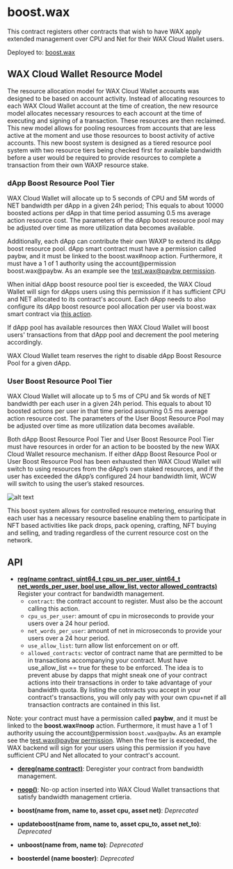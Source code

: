 # boost.wax

This contract registers other contracts that wish to have WAX apply extended management over CPU and Net for their WAX Cloud Wallet users.

Deployed to: [boost.wax](https://wax.bloks.io/account/boost.wax)


## WAX Cloud Wallet Resource Model

The resource allocation model for WAX Cloud Wallet accounts was designed to be based on account activity. Instead of allocating resources to each WAX Cloud Wallet account at the time of creation, the new resource model allocates necessary resources to each account at the time of executing and signing of a transaction. These resources are then reclaimed. This new model allows for pooling resources from accounts that are less active at the moment and use those resources to boost activity of active accounts. This new boost system is designed as a tiered resource pool system with two resource tiers being checked first for available bandwidth before a user would be required to provide resources to complete a transaction from their own WAXP resource stake.

### dApp Boost Resource Pool Tier

WAX Cloud Wallet will allocate up to 5 seconds of CPU and 5M words of NET bandwidth per dApp in a given 24h period; This equals to about 10000 boosted actions per dApp in that time period assuming 0.5 ms average action resource cost. The parameters of the dApp boost resource pool may be adjusted over time as more utilization data becomes available.
   
Additionally, each dApp can contribute their own WAXP to extend its dApp boost resource pool. dApp smart contract must have a permission called paybw, and it must be linked to the boost.wax#noop action. Furthermore, it must have a 1 of 1 authority using the account@permission boost.wax@paybw. As an example see the [test.wax@paybw permission](https://wax.bloks.io/account/test.wax#keys).
   
When initial dApp boost resource pool tier is exceeded, the WAX Cloud Wallet will sign for dApps users using this permission if it has sufficient CPU and NET allocated to its contract's account. Each dApp needs to also configure its dApp boost resource pool allocation per user via boost.wax smart contract via [this action](https://wax.bloks.io/account/boost.wax?loadContract=true&tab=Actions&account=boost.wax&scope=boost.wax&limit=100&action=reg).

If dApp pool has available resources then WAX Cloud Wallet will boost users' transactions from that dApp pool and decrement the pool metering accordingly.
   
WAX Cloud Wallet team reserves the right to disable dApp Boost Resource Pool for a given dApp.

### User Boost Resource Pool Tier

WAX Cloud Wallet will allocate up to 5 ms of CPU and 5k words of NET bandwidth per each user in a given 24h period. This equals to about 10 boosted actions per user in that time period assuming 0.5 ms average action resource cost. The parameters of the User Boost Resource Pool may be adjusted over time as more utilization data becomes available.

Both dApp Boost Resource Pool Tier and User Boost Resource Pool Tier must have resources in order for an action to be boosted by the new WAX Cloud Wallet resource mechanism. If either dApp Boost Resource Pool or User Boost Resource Pool has been exhausted then WAX Cloud Wallet will switch to using resources from the dApp’s own staked resources, and if the user has exceeded the dApp’s configured 24 hour bandwidth limit, WCW will switch to using the user’s staked resources.

![alt text](https://github.com/worldwide-asset-exchange/boost.wax/blob/master/BoostDecisionTree.png?raw=true)

This boost system allows for controlled resource metering, ensuring that each user has a necessary resource baseline enabling them to participate in NFT based activities like pack drops, pack opening, crafting, NFT buying and selling, and trading regardless of the current resource cost on the network.


## API

* **[reg(name contract, uint64_t cpu_us_per_user, uint64_t net_words_per_user, bool use_allow_list, vector<name> allowed_contracts)](https://wax.bloks.io/account/boost.wax?loadContract=true&tab=Actions&account=boost.wax&scope=boost.wax&limit=100&action=reg)**
   Register your contract for bandwidth management.  
   * `contract`: the contract account to register. Must also be the account calling this action.  
   * `cpu_us_per_user`: amount of cpu in microseconds to provide your users over a 24 hour period.  
   * `net_words_per_user`: amount of net in microseconds to provide your users over a 24 hour period.  
   * `use_allow_list`: turn allow list enforcement on or off.
   * `allowed_contracts`: vector of contract name that are permitted to be in transactions accompanying your contract. Must have use_allow_list == true for these to be enforced. The idea is to prevent abuse by dapps that might sneak one of your contract actions into their transactions in order to take advantage of your bandwidth quota. By listing the cotnracts you accept in your contract's transactions, you will only pay with your own cpu+net if all transaction contracts are contained in this list.  
   
Note: your contract must have a permission called **paybw**, and it must be linked to the **boost.wax**#**noop** action. Furthermore, it must have a 1 of 1 authority usuing the account@permission `boost.wax@paybw`. As an example see the [test.wax@paybw permission](https://wax.bloks.io/account/test.wax#keys). When the free tier is exceeded, the WAX backend will sign for your users using this permission if you have sufficient CPU and Net allocated to your contract's account.
   
* **[dereg(name contract)](https://wax.bloks.io/account/boost.wax?loadContract=true&tab=Tables&account=boost.wax&scope=boost.wax&limit=100&action=dereg)**: 
   Deregister your contract from bandwidth management.  
   
* **[noop()](https://wax.bloks.io/account/boost.wax?loadContract=true&tab=Tables&account=boost.wax&scope=boost.wax&limit=100&action=noop)**: 
   No-op action inserted into WAX Cloud Wallet transactions that satisfy bandwidth management crtieria.  

* **boost(name from, name to, asset cpu, asset net)**: *Deprecated*
* **updateboost(name from, name to, asset cpu_to, asset net_to)**: *Deprecated*
* **unboost(name from, name to)**: *Deprecated*
* **boosterdel (name booster)**: *Deprecated*
